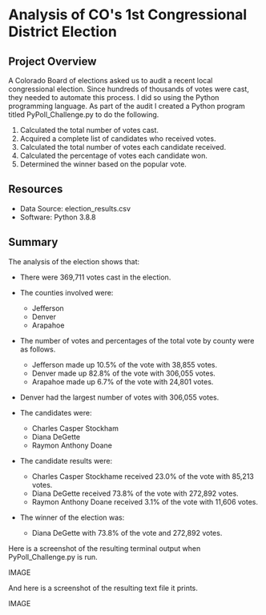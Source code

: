 # Analysis of CO's 1st Congressional District Election

## Project Overview

A Colorado Board of elections asked us to audit a recent local congressional election. Since hundreds of thousands of votes were cast, they needed to automate this process. I did so using the Python programming language. As part of the audit I created a Python program titled PyPoll_Challenge.py to do the following.

1. Calculated the total number of votes cast.
3. Acquired a complete list of candidates who received votes.
4. Calculated the total number of votes each candidate received.
5. Calculated the percentage of votes each candidate won.
6. Determined the winner based on the popular vote.

## Resources

* Data Source: election_results.csv
* Software: Python 3.8.8

## Summary

The analysis of the election shows that:

* There were 369,711 votes cast in the election.

* The counties involved were:
  + Jefferson
  + Denver
  + Arapahoe

* The number of votes and percentages of the total vote by county were as follows.
  + Jefferson made up 10.5% of the vote with 38,855 votes.
  + Denver made up 82.8% of the vote with 306,055 votes.
  + Arapahoe made up 6.7% of the vote with 24,801 votes.

* Denver had the largest number of votes with 306,055 votes. 

* The candidates were:
  + Charles Casper Stockham
  + Diana DeGette
  + Raymon Anthony Doane

* The candidate results were:
  + Charles Casper Stockhame received 23.0% of the vote with 85,213 votes.
  + Diana DeGette received 73.8% of the vote with 272,892 votes.
  + Raymon Anthony Doane received 3.1% of the vote with 11,606 votes.

* The winner of the election was:
  + Diana DeGette with 73.8% of the vote and 272,892 votes.

Here is a screenshot of the resulting terminal output when PyPoll_Challenge.py is run.

IMAGE

And here is a screenshot of the resulting text file it prints.

IMAGE
